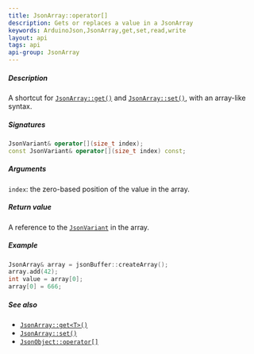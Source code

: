 ```yaml
---
title: JsonArray::operator[]
description: Gets or replaces a value in a JsonArray
keywords: ArduinoJson,JsonArray,get,set,read,write
layout: api
tags: api
api-group: JsonArray
---
```


##### Description

A shortcut for [`JsonArray::get()`]({{site.baseurl}}/api/jsonarray/get/) and [`JsonArray::set()`]({{site.baseurl}}/api/jsonarray/set/), with an array-like syntax.

##### Signatures

```c++
JsonVariant& operator[](size_t index);
const JsonVariant& operator[](size_t index) const;
```

##### Arguments

`index`: the zero-based position of the value in the array.

##### Return value

A reference to the [`JsonVariant`]({{site.baseurl}}/api/jsonvariant/description/) in the array.

##### Example

```c++
JsonArray& array = jsonBuffer::createArray();
array.add(42);
int value = array[0];
array[0] = 666;
```

##### See also

* [`JsonArray::get<T>()`]({{site.baseurl}}/api/jsonarray/get/)
* [`JsonArray::set()`]({{site.baseurl}}/api/jsonarray/set/)
* [`JsonObject::operator[]`]({{site.baseurl}}/api/jsonobject/subscript/)
